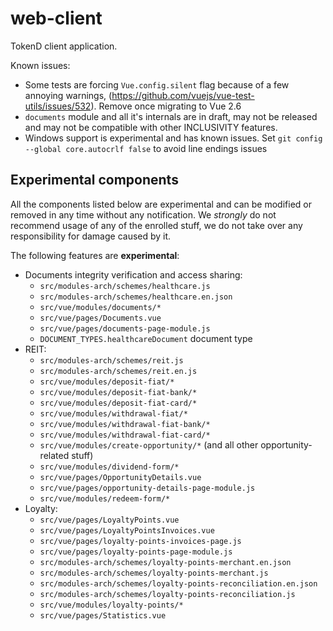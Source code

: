 # web-client

TokenD client application.

Known issues:

* Some tests are forcing `Vue.config.silent` flag because of a few annoying
warnings, (https://github.com/vuejs/vue-test-utils/issues/532). Remove once
migrating to Vue 2.6
* `documents` module and all it's internals are in draft, may not be released and may not be compatible with other INCLUSIVITY features.
* Windows support is experimental and has known issues. Set `git config --global core.autocrlf false` to avoid line endings issues

## Experimental components

All the components listed below are experimental and can be modified or removed
in any time without any notification. We _strongly_ do not recommend usage of
any of the enrolled stuff, we do not take over any responsibility for damage
caused by it.

The following features are **experimental**:
- Documents integrity verification and access sharing:
  - `src/modules-arch/schemes/healthcare.js`
  - `src/modules-arch/schemes/healthcare.en.json`
  - `src/vue/modules/documents/*`
  - `src/vue/pages/Documents.vue`
  - `src/vue/pages/documents-page-module.js`
  - `DOCUMENT_TYPES.healthcareDocument` document type
- REIT:
  - `src/modules-arch/schemes/reit.js`
  - `src/modules-arch/schemes/reit.en.js`
  - `src/vue/modules/deposit-fiat/*`
  - `src/vue/modules/deposit-fiat-bank/*`
  - `src/vue/modules/deposit-fiat-card/*`
  - `src/vue/modules/withdrawal-fiat/*`
  - `src/vue/modules/withdrawal-fiat-bank/*`
  - `src/vue/modules/withdrawal-fiat-card/*`
  - `src/vue/modules/create-opportunity/*` (and all other opportunity-related stuff)
  - `src/vue/modules/dividend-form/*`
  - `src/vue/pages/OpportunityDetails.vue`
  - `src/vue/pages/opportunity-details-page-module.js`
  - `src/vue/modules/redeem-form/*`
- Loyalty:
  - `src/vue/pages/LoyaltyPoints.vue`
  - `src/vue/pages/LoyaltyPointsInvoices.vue`
  - `src/vue/pages/loyalty-points-invoices-page.js`
  - `src/vue/pages/loyalty-points-page-module.js`
  - `src/modules-arch/schemes/loyalty-points-merchant.en.json`
  - `src/modules-arch/schemes/loyalty-points-merchant.js`
  - `src/modules-arch/schemes/loyalty-points-reconciliation.en.json`
  - `src/modules-arch/schemes/loyalty-points-reconciliation.js`
  - `src/vue/modules/loyalty-points/*`
  - `src/vue/pages/Statistics.vue`

